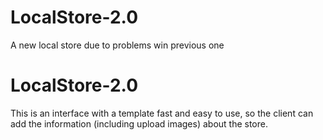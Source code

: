 <h1>LocalStore-2.0</h1>
<p>A new local store due to problems win previous one</p>
<h1>LocalStore-2.0</h1>
<p>This is an interface with a template fast and easy to use, so the client can add the information (including upload images) about the store.</p>
